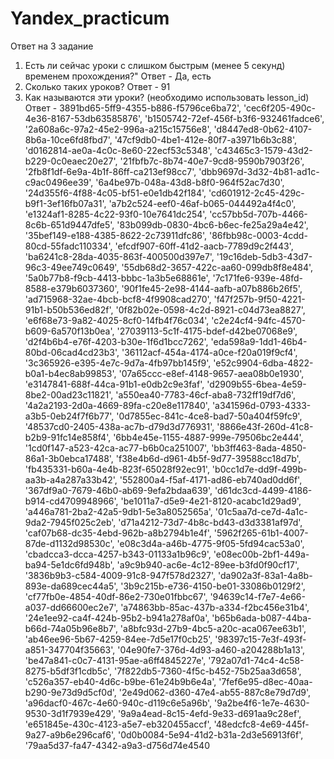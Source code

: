 # Yandex_practicum
Ответ на 3 задание

1. Есть ли сейчас уроки с слишком быстрым (менее 5 секунд) временем прохождения?"
    Ответ - Да, есть
2. Сколько таких уроков?
    Ответ - 91
3. Как называются эти уроки? (необходимо использовать lesson_id)
    Ответ - 3891bd65-5ff9-4355-b886-f5796ce6ba72', 'cec6f205-490c-4e36-8167-53db63585876', 'b1505742-72ef-456f-b3f6-932461fadce6', '2a608a6c-97a2-45e2-996a-a215c15756e8', 'd8447ed8-0b62-4107-8b6a-10ce6fd8fbd7', '47cf9db0-4be1-412e-80f7-a3971b6b3c88', 'd0162814-ae0a-4c0c-8e60-22ecf53c5348', 'c43465c3-1579-43d2-b229-0c0eaec20e27', '21fbfb7c-8b74-40e7-9cd8-9590b7903f26', '2fb8f1df-6e9a-4b1f-86ff-ca213ef98cc7', 'dbb9697d-3d32-4b81-ad1c-c9ac0496ee39', '6a4be97b-048a-43d8-b8f0-964f52ac7d30', '24d355f6-4f88-4c05-bf51-e0e1db42f184', 'cd601912-2c45-429c-b9f1-3ef16fb07a31', 'a7b2c524-eef0-46af-b065-044492a4f4c0', 'e1324af1-8285-4c22-93f0-10e7641dc254', 'cc57bb5d-707b-4466-8c6b-651d9447dfe5', '83b099db-0830-4bc6-b6ec-fe25a29a4e42', '35bef149-e188-4385-8622-2c73911dfc86', '86fbb98c-0003-4cdd-80cd-55fadc110334', 'efcdf907-60ff-41d2-aacb-7789d9c2f443', 'ba6241c8-28da-4035-863f-400500d397e7', '19c16deb-5db3-43d7-96c3-49ee749c0649', '55db68d2-3657-422c-aa60-099db8f8e484', '5a0b77b8-f9cb-4413-bbbc-1a3b5e68861e', '7c171fe6-939e-48fd-8588-e379b6037360', '90f1fe45-2e98-4144-aafb-a07b886b26f5', 'ad715968-32ae-4bcb-bcf8-4f9908cad270', 'f47f257b-9f50-4221-91b1-b50b536ed82f', '0f82b02e-0598-4c2d-8921-c04d73ea8827', 'e6f68e73-9a82-4025-8cf0-14fb4f76c034', 'c2e24cf4-94fc-4570-b609-6a570f13b0ea', '27039113-5c1f-4175-bdef-d42be07068e9', 'd2f4b6b4-e76f-4203-b30e-1f6d1bcc7262', 'eda598a9-1dd1-46b4-80bd-06cad4cd23b3', '36112acf-454a-4174-a0ce-f20a019f9cf4', '3c365926-e395-4e7c-9d7a-4fb97bb145f9', 'e52c9904-6dba-4822-b0a1-b4ec8ab99853', '07a65ccc-e8ef-4148-9657-aea08b0e1930', 'e3147841-688f-44ca-91b1-e0db2c9e3faf', 'd2909b55-6bea-4e59-8be2-00ad23c11821', 'a550ea40-7783-46cf-aba8-732ff19df7d6', '4a2a2193-2d0a-4669-89fa-c20e8e117840', 'a341596d-0793-4333-a3b5-0eb24f7f6b77', '0d7855ec-841c-4ce8-bad7-50a404f59fc9', '48537cd0-2405-438a-ac7b-d79d3d776931', '8866e43f-260d-41c8-b2b9-91fc14e858f4', '6bb4e45e-1155-4887-999e-79506bc2e444', '1cd0f147-a523-42ca-ac77-b6b0ca251007', 'bb3ff463-8ada-4850-86a1-3b0ebca17488', 'f38e4b6d-d961-4b5f-9d77-39588cc18d7b', 'fb435331-b60a-4e4b-823f-65028f92ec91', 'b0cc1d7e-dd9f-499b-aa3b-a4a287a33b42', '552800a4-f5af-4171-ad86-eb740ad0dd6f', '367df9a0-7679-46b0-ab69-9efa2bdaa639', 'd61dc3cd-4499-4186-b914-cd4709948966', 'be1011a7-d5e9-4e21-8120-acabc1d29ad9', 'a446a781-2ba2-42a5-9db1-5e3a8052565a', '01c5aa7d-ce7d-4a1c-9da2-7945f025c2eb', 'd71a4212-73d7-4b8c-bd43-d3d3381af97d', 'caf07b68-dc35-4ebd-962b-a8b2794b1e4f', '5962f265-61b1-4007-87de-d1132d98530c', 'e08c3d4a-a46b-4775-9f05-5fd94cac53a0', 'cbadcca3-dcca-4257-b343-01133a1b96c9', 'e08ec00b-2bf1-449a-ba94-5e1dc6fd948b', 'a9c9b940-ac6e-4c12-89ee-b3fd0f90cf17', '3836b9b3-c584-4009-91c8-947f578d2327', 'da902a3f-83a1-4a8b-893e-da689cec44a5', '3b9c215b-e736-4150-be01-33086b0129f2', 'cf77fb0e-4854-40df-86e2-730e01fbbc67', '94639c14-f7e7-4e66-a037-dd66600ec2e7', 'a74863bb-85ac-437b-a334-f2bc456e31b4', '24e1ee92-ca4f-424b-95b2-b941a278af0a', 'b65b6ada-b087-44ba-b66d-74a05b96e8b7', 'a8bfc93d-27b9-4bc5-a20c-aca067ee63b1', 'ab46ee96-5b67-4259-84ee-7d5e17f0cb25', '98397c15-7e3f-493f-a851-347704f35663', '04e90fe7-376d-4d93-a460-a204288b1a13', 'be47a841-c0c7-4131-95ae-a6ff4845227e', '792a07d1-74c4-4c58-8275-b5df3f1cdb5c', '7f822db5-7360-4f5c-b452-75b25aa3d658', 'c526a357-eb40-4d6c-b9be-61e24b9b6e4a', '7fef6e95-d8ec-40aa-b290-9e73d9d5cf0d', '2e49d062-d360-47e4-ab55-887c8e79d7d9', 'a96dacf0-467c-4e60-940c-d119c6e5a96b', '9a2be4f6-1e7e-4630-9530-3d1f7939e429', '9a9a4ead-8c15-4efd-9e33-d691aa9c28ef', 'e651845e-430c-4123-a5e7-eb320455accf', '48edcfc8-4e69-445f-9a27-a9b6e296caf6', '0d0b0084-5e94-41d2-b31a-2d3e56913f6f', '79aa5d37-fa47-4342-a9a3-d756d74e4540
    
